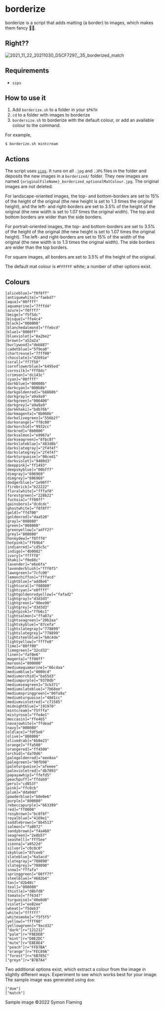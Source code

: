 # borderize 
borderize is a script that adds matting (a border) to images, which makes them fancy 💁‍♂️.

## Right??
![2021_11_22_20211030_DSCF7297__35_borderized_match](https://user-images.githubusercontent.com/17396560/163601446-a7e5ff05-a8fe-4e1b-a505-bccffcff50d3.jpg)

## Requirements
- `sips`

## How to use it
1. Add `borderize.sh` to a folder in your `$PATH`
2. `cd` to a folder with images to borderize
3. `bordersize.sh` to borderize with the default colour, or add an available colour to the command.

For example, 
```
$ borderize.sh mintcream
```

## Actions
The script uses [`sips`](https://ss64.com/osx/sips.html). It runs on all `.jpg` and `.JPG` files in the folder and deposits the new images in a `borderized/` folder. They new images are named `{originalFileName}_borderized_optionalMatColour.jpg`. The original images are not deleted.

For landscape-oriented images, the top- and bottom-borders are set to 15% of the height of the original (the new height is set to 1.3 times the original height), and the left- and right-borders are set to 3.5% of the height of the original (the new width is set to 1.07 times the original width). The top and bottom borders are wider than the side borders.

For portrait-oriented images, the top- and bottom-borders are set to 3.5% of the height of the original (the new height is set to 1.07 times the original height). The left- and right-borders are set to 15% of the width of the original (the new width is to 1.3 times the original width). The side borders are wider than the top borders.

For square images, all borders are set to 3.5% of the height of the original.

The default mat colour is `#FFFFFF` white; a number of other options exist.

## Colours
```
[aliceblue]="f0f8ff"
[antiquewhite]="faebd7"
[aqua]="00ffff"
[aquamarine]="7fffd4"
[azure]="f0ffff"
[beige]="f5f5dc"
[bisque]="ffe4c4"
[black]="000000"
[blanchedalmond]="ffebcd"
[blue]="0000ff"
[blueviolet]="8a2be2"
[brown]="a52a2a"
[burlywood]="deb887"
[cadetblue]="5f9ea0"
[chartreuse]="7fff00"
[chocolate]="d2691e"
[coral]="ff7f50"
[cornflowerblue]="6495ed"
[cornsilk]="fff8dc"
[crimson]="dc143c"
[cyan]="00ffff"
[darkblue]="00008b"
[darkcyan]="008b8b"
[darkgoldenrod]="b8860b"
[darkgray]="a9a9a9"
[darkgreen]="006400"
[darkgrey]="a9a9a9"
[darkkhaki]="bdb76b"
[darkmagenta]="8b008b"
[darkolivegreen]="556b2f"
[darkorange]="ff8c00"
[darkorchid]="9932cc"
[darkred]="8b0000"
[darksalmon]="e9967a"
[darkseagreen]="8fbc8f"
[darkslateblue]="483d8b"
[darkslategray]="2f4f4f"
[darkslategrey]="2f4f4f"
[darkturquoise]="00ced1"
[darkviolet]="9400d3"
[deeppink]="ff1493"
[deepskyblue]="00bfff"
[dimgray]="696969"
[dimgrey]="696969"
[dodgerblue]="1e90ff"
[firebrick]="b22222"
[floralwhite]="fffaf0"
[forestgreen]="228b22"
[fuchsia]="ff00ff"
[gainsboro]="dcdcdc"
[ghostwhite]="f8f8ff"
[gold]="ffd700"
[goldenrod]="daa520"
[gray]="808080"
[green]="008000"
[greenyellow]="adff2f"
[grey]="808080"
[honeydew]="f0fff0"
[hotpink]="ff69b4"
[indianred]="cd5c5c"
[indigo]="4b0082"
[ivory]="fffff0"
[khaki]="f0e68c"
[lavender]="e6e6fa"
[lavenderblush]="fff0f5"
[lawngreen]="7cfc00"
[lemonchiffon]="fffacd"
[lightblue]="add8e6"
[lightcoral]="f08080"
[lightcyan]="e0ffff"
[lightgoldenrodyellow]="fafad2"
[lightgray]="d3d3d3"
[lightgreen]="90ee90"
[lightgrey]="d3d3d3"
[lightpink]="ffb6c1"
[lightsalmon]="ffa07a"
[lightseagreen]="20b2aa"
[lightskyblue]="87cefa"
[lightslategray]="778899"
[lightslategrey]="778899"
[lightsteelblue]="b0c4de"
[lightyellow]="ffffe0"
[lime]="00ff00"
[limegreen]="32cd32"
[linen]="faf0e6"
[magenta]="ff00ff"
[maroon]="800000"
[mediumaquamarine]="66cdaa"
[mediumblue]="0000cd"
[mediumorchid]="ba55d3"
[mediumpurple]="9370db"
[mediumseagreen]="3cb371"
[mediumslateblue]="7b68ee"
[mediumspringgreen]="00fa9a"
[mediumturquoise]="48d1cc"
[mediumvioletred]="c71585"
[midnightblue]="191970"
[mintcream]="f5fffa"
[mistyrose]="ffe4e1"
[moccasin]="ffe4b5"
[navajowhite]="ffdead"
[navy]="000080"
[oldlace]="fdf5e6"
[olive]="808000"
[olivedrab]="6b8e23"
[orange]="ffa500"
[orangered]="ff4500"
[orchid]="da70d6"
[palegoldenrod]="eee8aa"
[palegreen]="98fb98"
[paleturquoise]="afeeee"
[palevioletred]="db7093"
[papayawhip]="ffefd5"
[peachpuff]="ffdab9"
[peru]="cd853f"
[pink]="ffc0cb"
[plum]="dda0dd"
[powderblue]="b0e0e6"
[purple]="800080"
[rebeccapurple]="663399"
[red]="ff0000"
[rosybrown]="bc8f8f"
[royalblue]="4169e1"
[saddlebrown]="8b4513"
[salmon]="fa8072"
[sandybrown]="f4a460"
[seagreen]="2e8b57"
[seashell]="fff5ee"
[sienna]="a0522d"
[silver]="c0c0c0"
[skyblue]="87ceeb"
[slateblue]="6a5acd"
[slategray]="708090"
[slategrey]="708090"
[snow]="fffafa"
[springgreen]="00ff7f"
[steelblue]="4682b4"
[tan]="d2b48c"
[teal]="008080"
[thistle]="d8bfd8"
[tomato]="ff6347"
[turquoise]="40e0d0"
[violet]="ee82ee"
[wheat]="f5deb3"
[white]="ffffff"
[whitesmoke]="f5f5f5"
[yellow]="ffff00"
[yellowgreen]="9acd32"
["dark"]r="121212"
["pale"]r="F8EDEB"
["mint"]r="D8E2DC"
["mute"]r="E8E8E4"
["peach"]r="FFD7BA"
["orange"]r="FEC89A"
["forest"]r="6B705C"
["greyn"]r="B7B7A4"
```

Two additional options exist, which extract a colour from the image in slightly different ways. Experiment to see which works best for your image. The sample image was generated using `dom`:
```
["dom"]
["match"]
```

Sample image ©2022 Symon Flaming
